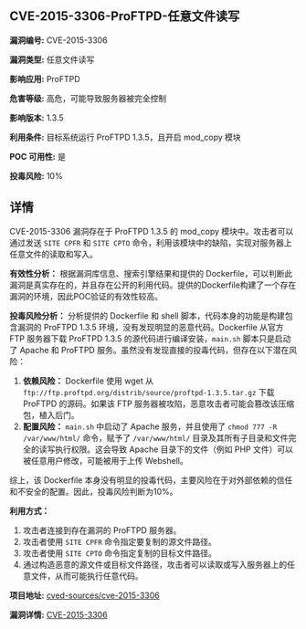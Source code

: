 ## CVE-2015-3306-ProFTPD-任意文件读写

**漏洞编号:** CVE-2015-3306

**漏洞类型:** 任意文件读写

**影响应用:** ProFTPD

**危害等级:** 高危，可能导致服务器被完全控制

**影响版本:** 1.3.5

**利用条件:** 目标系统运行 ProFTPD 1.3.5，且开启 mod_copy 模块

**POC 可用性:** 是

**投毒风险:** 10%

## 详情

CVE-2015-3306 漏洞存在于 ProFTPD 1.3.5 的 mod_copy 模块中。攻击者可以通过发送 `SITE CPFR` 和 `SITE CPTO` 命令，利用该模块中的缺陷，实现对服务器上任意文件的读取和写入。

**有效性分析：**
根据漏洞库信息、搜索引擎结果和提供的 Dockerfile，可以判断此漏洞是真实存在的，并且存在公开的利用代码。提供的Dockerfile构建了一个存在漏洞的环境，因此POC验证的有效性较高。

**投毒风险分析：**
分析提供的 Dockerfile 和 shell 脚本，代码本身的功能是构建包含漏洞的 ProFTPD 1.3.5 环境，没有发现明显的恶意代码。Dockerfile 从官方 FTP 服务器下载 ProFTPD 1.3.5 的源代码进行编译安装，`main.sh` 脚本只是启动了 Apache 和 ProFTPD 服务。虽然没有发现直接的投毒代码，但存在以下潜在风险：

1.  **依赖风险：** Dockerfile 使用 wget 从 `ftp://ftp.proftpd.org/distrib/source/proftpd-1.3.5.tar.gz` 下载 ProFTPD 的源码。如果该 FTP 服务器被攻陷，恶意攻击者可能会篡改该压缩包，植入后门。
2.  **配置风险：** `main.sh` 中启动了 Apache 服务，并且使用了 `chmod 777 -R /var/www/html/` 命令，赋予了 `/var/www/html/` 目录及其所有子目录和文件完全的读写执行权限。这会导致 Apache 目录下的文件（例如 PHP 文件）可以被任意用户修改，可能被用于上传 Webshell。

综上，该 Dockerfile 本身没有明显的投毒代码，主要风险在于对外部依赖的信任和不安全的配置。因此，投毒风险判断为10%。

**利用方式：**
1.  攻击者连接到存在漏洞的 ProFTPD 服务器。
2.  攻击者使用 `SITE CPFR` 命令指定要复制的源文件路径。
3.  攻击者使用 `SITE CPTO` 命令指定复制的目标文件路径。
4.  通过构造恶意的源文件或目标文件路径，攻击者可以读取或写入服务器上的任意文件，从而可能执行任意代码。

**项目地址:** [cved-sources/cve-2015-3306](https://github.com/cved-sources/cve-2015-3306)

**漏洞详情:** [CVE-2015-3306](https://nvd.nist.gov/vuln/detail/CVE-2015-3306)